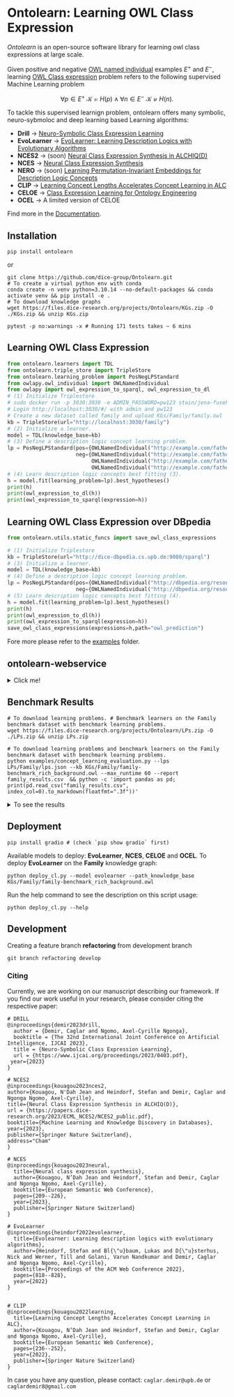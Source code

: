 # Ontolearn: Learning OWL Class Expression

*Ontolearn* is an open-source software library for learning owl class expressions at large scale.

Given positive and negative [OWL named individual](https://www.w3.org/TR/owl2-syntax/#Individuals) examples
$E^+$ and $E^-$, learning [OWL Class expression](https://www.w3.org/TR/owl2-syntax/#Class_Expressions) problem refers to the following supervised Machine Learning problem

$$\forall p \in E^+\ \mathcal{K} \models H(p) \wedge \forall n \in E^-\ \mathcal{K} \not \models H(n).$$

To tackle this supervised learnign problem, ontolearn offers many symbolic, neuro-sybmoloc and deep learning based Learning algorithms: 
- **Drill** &rarr; [Neuro-Symbolic Class Expression Learning](https://www.ijcai.org/proceedings/2023/0403.pdf)
- **EvoLearner** &rarr; [EvoLearner: Learning Description Logics with Evolutionary Algorithms](https://dl.acm.org/doi/abs/10.1145/3485447.3511925)
- **NCES2** &rarr; (soon) [Neural Class Expression Synthesis in ALCHIQ(D)](https://papers.dice-research.org/2023/ECML_NCES2/NCES2_public.pdf)
- **NCES** &rarr; [Neural Class Expression Synthesis](https://link.springer.com/chapter/10.1007/978-3-031-33455-9_13) 
- **NERO** &rarr; (soon) [Learning Permutation-Invariant Embeddings for Description Logic Concepts](https://link.springer.com/chapter/10.1007/978-3-031-30047-9_9)
- **CLIP** &rarr; [Learning Concept Lengths Accelerates Concept Learning in ALC](https://link.springer.com/chapter/10.1007/978-3-031-06981-9_14)
- **CELOE** &rarr; [Class Expression Learning for Ontology Engineering](https://www.sciencedirect.com/science/article/abs/pii/S1570826811000023)
- **OCEL** &rarr; A limited version of CELOE

Find more in the [Documentation](https://ontolearn-docs-dice-group.netlify.app/usage/01_introduction).

## Installation

```shell
pip install ontolearn 
```
or
```shell
git clone https://github.com/dice-group/Ontolearn.git 
# To create a virtual python env with conda 
conda create -n venv python=3.10.14 --no-default-packages && conda activate venv && pip install -e .
# To download knowledge graphs
wget https://files.dice-research.org/projects/Ontolearn/KGs.zip -O ./KGs.zip && unzip KGs.zip
```
```shell
pytest -p no:warnings -x # Running 171 tests takes ~ 6 mins
```

## Learning OWL Class Expression
```python
from ontolearn.learners import TDL
from ontolearn.triple_store import TripleStore
from ontolearn.learning_problem import PosNegLPStandard
from owlapy.owl_individual import OWLNamedIndividual
from owlapy import owl_expression_to_sparql, owl_expression_to_dl
# (1) Initialize Triplestore
# sudo docker run -p 3030:3030 -e ADMIN_PASSWORD=pw123 stain/jena-fuseki
# Login http://localhost:3030/#/ with admin and pw123
# Create a new dataset called family and upload KGs/Family/family.owl
kb = TripleStore(url="http://localhost:3030/family")
# (2) Initialize a learner.
model = TDL(knowledge_base=kb)
# (3) Define a description logic concept learning problem.
lp = PosNegLPStandard(pos={OWLNamedIndividual("http://example.com/father#stefan")},
                      neg={OWLNamedIndividual("http://example.com/father#heinz"),
                           OWLNamedIndividual("http://example.com/father#anna"),
                           OWLNamedIndividual("http://example.com/father#michelle")})
# (4) Learn description logic concepts best fitting (3).
h = model.fit(learning_problem=lp).best_hypotheses()
print(h)
print(owl_expression_to_dl(h))
print(owl_expression_to_sparql(expression=h))
```

## Learning OWL Class Expression over DBpedia
```python
from ontolearn.utils.static_funcs import save_owl_class_expressions

# (1) Initialize Triplestore
kb = TripleStore(url="http://dice-dbpedia.cs.upb.de:9080/sparql")
# (3) Initialize a learner.
model = TDL(knowledge_base=kb)
# (4) Define a description logic concept learning problem.
lp = PosNegLPStandard(pos={OWLNamedIndividual("http://dbpedia.org/resource/Angela_Merkel")},
                      neg={OWLNamedIndividual("http://dbpedia.org/resource/Barack_Obama")})
# (5) Learn description logic concepts best fitting (4).
h = model.fit(learning_problem=lp).best_hypotheses()
print(h)
print(owl_expression_to_dl(h))
print(owl_expression_to_sparql(expression=h))
save_owl_class_expressions(expressions=h,path="owl_prediction")
```

Fore more please refer to  the [examples](https://github.com/dice-group/Ontolearn/tree/develop/examples) folder.

## ontolearn-webservice 

<details><summary> Click me! </summary>

Load an RDF knowledge graph 
```shell
ontolearn-webservice --path_knowledge_base KGs/Mutagenesis/mutagenesis.owl
```
or launch a Tentris instance https://github.com/dice-group/tentris over Mutagenesis.
```shell
ontolearn-webservice --endpoint_triple_store http://0.0.0.0:9080/sparql
```
The below code will generate 6 learning problems to Train DRILL. 
Thereafter, trained DRILL will be stored in a created file called pretrained.
Finally, trained DRILL will learn an OWL class expression.
```python
import json
import requests
with open(f"LPs/Mutagenesis/lps.json") as json_file:
    settings = json.load(json_file)
for str_target_concept, examples in settings['problems'].items():
    response = requests.get('http://0.0.0.0:8000/cel',
                            headers={'accept': 'application/json', 'Content-Type': 'application/json'},
                            json={ "pos": examples['positive_examples'],
                                   "neg": examples['negative_examples'],
                                   "model": "Drill",
                                   "path_embeddings": "mutagenesis_embeddings/Keci_entity_embeddings.csv",
                                   "num_of_training_learning_problems": 2,
                                   "num_of_target_concepts":3,
                                   "max_runtime": 10, # seconds
                                   "iter_bound": 100 # number of iterations/applied refinement opt.
                                   })
    print(response.json())# {'Prediction': '∀ hasStructure.(¬Hetero_aromatic_5_ring)'}
```
The below code will upload pretrained DRILL and learn an OWL Class expression
```python
import json
import requests
with open(f"LPs/Mutagenesis/lps.json") as json_file:
    settings = json.load(json_file)
for str_target_concept, examples in settings['problems'].items():
    response = requests.get('http://0.0.0.0:8000/cel',
                            headers={'accept': 'application/json', 'Content-Type': 'application/json'}, json={
            "pos": examples['positive_examples'],
            "neg": examples['negative_examples'],
            "model": "Drill",
            "path_embeddings": "mutagenesis_embeddings/Keci_entity_embeddings.csv",
            "pretrained":"pretrained",
            "max_runtime": 10,
            "iter_bound": 100,
        })
    print(response.json())
```


</details>

## Benchmark Results
```shell
# To download learning problems. # Benchmark learners on the Family benchmark dataset with benchmark learning problems.
wget https://files.dice-research.org/projects/Ontolearn/LPs.zip -O ./LPs.zip && unzip LPs.zip
```

```shell
# To download learning problems and benchmark learners on the Family benchmark dataset with benchmark learning problems.
python examples/concept_learning_evaluation.py --lps LPs/Family/lps.json --kb KGs/Family/family-benchmark_rich_background.owl --max_runtime 60 --report family_results.csv  && python -c 'import pandas as pd; print(pd.read_csv("family_results.csv", index_col=0).to_markdown(floatfmt=".3f"))'
```
<details> <summary> To see the results </summary>

Below, we report the average results of 5 runs.
Each model has 60 second to find a fitting answer. DRILL results are obtained by using F1 score as heuristic function.
Note that F1 scores denote the quality of the find/constructed concept w.r.t. E^+ and E^-.

### Family Benchmark Results

| LP                 |   Train-F1-OCEL |   Test-F1-OCEL |   RT-OCEL |   Train-F1-CELOE |   Test-F1-CELOE |   RT-CELOE |   Train-F1-Evo |   Test-F1-Evo |   RT-Evo |   Train-F1-DRILL |   Test-F1-DRILL |   RT-DRILL |   Train-F1-TDL |   Test-F1-TDL |   RT-TDL |   Train-F1-NCES |   Test-F1-NCES |   RT-NCES |   Train-F1-CLIP |   Test-F1-CLIP |   RT-CLIP |
|:-------------------|----------------:|---------------:|----------:|-----------------:|----------------:|-----------:|---------------:|--------------:|---------:|-----------------:|----------------:|-----------:|---------------:|--------------:|---------:|----------------:|---------------:|----------:|----------------:|---------------:|----------:|
| Aunt               |           0.848 |          0.637 |     9.206 |            0.918 |           0.855 |      9.206 |          0.996 |         0.969 |    3.390 |            0.886 |           0.799 |     60.243 |          0.971 |         0.949 |    6.366 |           0.721 |          0.635 |     0.552 |           0.899 |          0.891 |     5.763 |
| Brother            |           1.000 |          1.000 |     0.005 |            1.000 |           1.000 |      0.005 |          1.000 |         1.000 |    0.281 |            1.000 |           1.000 |      0.020 |          1.000 |         1.000 |    6.216 |           0.978 |          0.975 |     0.450 |           1.000 |          1.000 |     0.692 |
| Cousin             |           0.740 |          0.708 |     7.336 |            0.796 |           0.789 |      7.336 |          1.000 |         1.000 |    1.653 |            0.831 |           0.784 |     60.416 |          0.978 |         0.941 |    7.073 |           0.667 |          0.667 |     0.465 |           0.774 |          0.761 |     6.671 |
| Daughter           |           1.000 |          1.000 |     0.006 |            1.000 |           1.000 |      0.006 |          1.000 |         1.000 |    0.309 |            1.000 |           1.000 |      0.033 |          1.000 |         1.000 |    6.459 |           0.993 |          0.977 |     0.534 |           1.000 |          1.000 |     0.716 |
| Father             |           1.000 |          1.000 |     0.002 |            1.000 |           1.000 |      0.002 |          1.000 |         1.000 |    0.411 |            1.000 |           1.000 |      0.004 |          1.000 |         1.000 |    6.522 |           0.897 |          0.903 |     0.448 |           1.000 |          1.000 |     0.588 |
| Granddaughter      |           1.000 |          1.000 |     0.002 |            1.000 |           1.000 |      0.002 |          1.000 |         1.000 |    0.320 |            1.000 |           1.000 |      0.003 |          1.000 |         1.000 |    6.233 |           0.911 |          0.916 |     0.497 |           1.000 |          1.000 |     0.646 |
| Grandfather        |           1.000 |          1.000 |     0.002 |            1.000 |           1.000 |      0.002 |          1.000 |         1.000 |    0.314 |            1.000 |           1.000 |      0.003 |          1.000 |         1.000 |    6.185 |           0.743 |          0.717 |     0.518 |           1.000 |          1.000 |     0.721 |
| Grandgranddaughter |           1.000 |          1.000 |     0.004 |            1.000 |           1.000 |      0.004 |          1.000 |         1.000 |    0.293 |            1.000 |           1.000 |      0.002 |          1.000 |         1.000 |    5.858 |           0.837 |          0.840 |     0.518 |           1.000 |          1.000 |     0.710 |
| Grandgrandfather   |           1.000 |          1.000 |     0.668 |            1.000 |           1.000 |      0.668 |          1.000 |         1.000 |    0.341 |            1.000 |           1.000 |      0.243 |          0.951 |         0.947 |    5.915 |           0.759 |          0.677 |     0.511 |           1.000 |          1.000 |     1.964 |
| Grandgrandmother   |           1.000 |          1.000 |     0.381 |            1.000 |           1.000 |      0.381 |          1.000 |         1.000 |    0.258 |            1.000 |           1.000 |      0.243 |          0.944 |         0.947 |    5.918 |           0.721 |          0.687 |     0.498 |           0.997 |          1.000 |     2.620 |
| Grandgrandson      |           1.000 |          1.000 |     0.341 |            1.000 |           1.000 |      0.341 |          1.000 |         1.000 |    0.276 |            1.000 |           1.000 |      0.122 |          0.938 |         0.911 |    6.093 |           0.779 |          0.809 |     0.460 |           1.000 |          1.000 |     2.555 |
| Grandmother        |           1.000 |          1.000 |     0.002 |            1.000 |           1.000 |      0.002 |          1.000 |         1.000 |    0.385 |            1.000 |           1.000 |      0.003 |          1.000 |         1.000 |    6.135 |           0.762 |          0.725 |     0.480 |           1.000 |          1.000 |     0.628 |
| Grandson           |           1.000 |          1.000 |     0.002 |            1.000 |           1.000 |      0.002 |          1.000 |         1.000 |    0.299 |            1.000 |           1.000 |      0.003 |          1.000 |         1.000 |    6.301 |           0.896 |          0.903 |     0.552 |           1.000 |          1.000 |     0.765 |
| Mother             |           1.000 |          1.000 |     0.002 |            1.000 |           1.000 |      0.002 |          1.000 |         1.000 |    0.327 |            1.000 |           1.000 |      0.004 |          1.000 |         1.000 |    6.570 |           0.967 |          0.972 |     0.555 |           1.000 |          1.000 |     0.779 |
| PersonWithASibling |           1.000 |          1.000 |     0.002 |            1.000 |           1.000 |      0.002 |          1.000 |         1.000 |    0.377 |            0.737 |           0.725 |     60.194 |          1.000 |         1.000 |    6.548 |           0.927 |          0.928 |     0.648 |           1.000 |          1.000 |     0.999 |
| Sister             |           1.000 |          1.000 |     0.002 |            1.000 |           1.000 |      0.002 |          1.000 |         1.000 |    0.356 |            1.000 |           1.000 |      0.017 |          1.000 |         1.000 |    6.315 |           0.866 |          0.876 |     0.512 |           1.000 |          1.000 |     0.616 |
| Son                |           1.000 |          1.000 |     0.002 |            1.000 |           1.000 |      0.002 |          1.000 |         1.000 |    0.317 |            1.000 |           1.000 |      0.004 |          1.000 |         1.000 |    6.579 |           0.892 |          0.855 |     0.537 |           1.000 |          1.000 |     0.700 |
| Uncle              |           0.903 |          0.891 |    12.441 |            0.907 |           0.891 |     12.441 |          1.000 |         0.971 |    1.675 |            0.951 |           0.894 |     60.337 |          0.894 |         0.896 |    6.310 |           0.667 |          0.665 |     0.619 |           0.928 |          0.942 |     5.577 |


### Mutagenesis Benchmark Results
```shell
python examples/concept_learning_cv_evaluation.py --path_of_nces_embeddings NCESData/mutagenesis/embeddings/ConEx_entity_embeddings.csv --path_of_clip_embeddings CLIPData/mutagenesis/embeddings/ConEx_entity_embeddings.csv --folds 10 --kb KGs/Mutagenesis/mutagenesis.owl --lps LPs/Mutagenesis/lps.json --max_runtime 60 --report mutagenesis_results.csv && python -c 'import pandas as pd; print(pd.read_csv("mutagenesis_results.csv", index_col=0).to_markdown(floatfmt=".3f"))'
```
| LP       |   Train-F1-OCEL |   Test-F1-OCEL |   RT-OCEL |   Train-F1-CELOE |   Test-F1-CELOE |   RT-CELOE |   Train-F1-Evo |   Test-F1-Evo |   RT-Evo |   Train-F1-DRILL |   Test-F1-DRILL |   RT-DRILL |   Train-F1-TDL |   Test-F1-TDL |   RT-TDL |   Train-F1-NCES |   Test-F1-NCES |   RT-NCES |   Train-F1-CLIP |   Test-F1-CLIP |   RT-CLIP |
|:---------|----------------:|---------------:|----------:|-----------------:|----------------:|-----------:|---------------:|--------------:|---------:|-----------------:|----------------:|-----------:|---------------:|--------------:|---------:|----------------:|---------------:|----------:|----------------:|---------------:|----------:|
| NotKnown |           0.916 |          0.918 |    58.328 |            0.916 |           0.918 |     58.328 |          0.724 |         0.729 |   49.281 |            0.704 |           0.704 |     60.052 |          0.879 |         0.771 |    7.763 |           0.564 |          0.560 |     0.493 |           0.814 |          0.807 |     5.622 |

### Carcinogenesis Benchmark Results
```shell
python examples/concept_learning_cv_evaluation.py --path_of_nces_embeddings NCESData/carcinogenesis/embeddings/ConEx_entity_embeddings.csv --path_of_clip_embeddings CLIPData/carcinogenesis/embeddings/ConEx_entity_embeddings.csv --folds 10 --kb KGs/Carcinogenesis/carcinogenesis.owl --lps LPs/Carcinogenesis/lps.json --max_runtime 60 --report carcinogenesis_results.csv && python -c 'import pandas as pd; print(pd.read_csv("carcinogenesis_results.csv", index_col=0).to_markdown(floatfmt=".3f"))'
```

| LP       |   Train-F1-OCEL |   Test-F1-OCEL |   RT-OCEL |   Train-F1-CELOE |   Test-F1-CELOE |   RT-CELOE |   Train-F1-Evo |   Test-F1-Evo |   RT-Evo |   Train-F1-DRILL |   Test-F1-DRILL |   RT-DRILL |   Train-F1-TDL |   Test-F1-TDL |   RT-TDL |   Train-F1-NCES |   Test-F1-NCES |   RT-NCES |   Train-F1-CLIP |   Test-F1-CLIP |   RT-CLIP |
|:---------|----------------:|---------------:|----------:|-----------------:|----------------:|-----------:|---------------:|--------------:|---------:|-----------------:|----------------:|-----------:|---------------:|--------------:|---------:|----------------:|---------------:|----------:|----------------:|---------------:|----------:|
| NOTKNOWN |           0.738 |          0.711 |    42.936 |            0.740 |           0.701 |     42.936 |          0.744 |         0.733 |   63.465 |            0.705 |           0.704 |     60.069 |          0.879 |         0.682 |    7.260 |           0.415 |          0.396 |     1.911 |           0.720 |          0.700 |    85.037 |



Use `python examples/concept_learning_cv_evaluation.py` to apply stratified k-fold cross validation on learning problems. 

</details>

## Deployment 

```shell
pip install gradio # (check `pip show gradio` first)
```

Available models to deploy: **EvoLearner**, **NCES**, **CELOE** and **OCEL**.
To deploy **EvoLearner** on the **Family** knowledge graph:
```shell
python deploy_cl.py --model evolearner --path_knowledge_base KGs/Family/family-benchmark_rich_background.owl
```
Run the help command to see the description on this script usage:

```shell
python deploy_cl.py --help
```


## Development

Creating a feature branch **refactoring** from development branch

```shell
git branch refactoring develop
```

### Citing
Currently, we are working on our manuscript describing our framework. 
If you find our work useful in your research, please consider citing the respective paper:
```
# DRILL
@inproceedings{demir2023drill,
  author = {Demir, Caglar and Ngomo, Axel-Cyrille Ngonga},
  booktitle = {The 32nd International Joint Conference on Artificial Intelligence, IJCAI 2023},
  title = {Neuro-Symbolic Class Expression Learning},
  url = {https://www.ijcai.org/proceedings/2023/0403.pdf},
 year={2023}
}

# NCES2
@inproceedings{kouagou2023nces2,
author={Kouagou, N'Dah Jean and Heindorf, Stefan and Demir, Caglar and Ngonga Ngomo, Axel-Cyrille},
title={Neural Class Expression Synthesis in ALCHIQ(D)},
url = {https://papers.dice-research.org/2023/ECML_NCES2/NCES2_public.pdf},
booktitle={Machine Learning and Knowledge Discovery in Databases},
year={2023},
publisher={Springer Nature Switzerland},
address="Cham"
}

# NCES
@inproceedings{kouagou2023neural,
  title={Neural class expression synthesis},
  author={Kouagou, N’Dah Jean and Heindorf, Stefan and Demir, Caglar and Ngonga Ngomo, Axel-Cyrille},
  booktitle={European Semantic Web Conference},
  pages={209--226},
  year={2023},
  publisher={Springer Nature Switzerland}
}

# EvoLearner
@inproceedings{heindorf2022evolearner,
  title={Evolearner: Learning description logics with evolutionary algorithms},
  author={Heindorf, Stefan and Bl{\"u}baum, Lukas and D{\"u}sterhus, Nick and Werner, Till and Golani, Varun Nandkumar and Demir, Caglar and Ngonga Ngomo, Axel-Cyrille},
  booktitle={Proceedings of the ACM Web Conference 2022},
  pages={818--828},
  year={2022}
}


# CLIP
@inproceedings{kouagou2022learning,
  title={Learning Concept Lengths Accelerates Concept Learning in ALC},
  author={Kouagou, N’Dah Jean and Heindorf, Stefan and Demir, Caglar and Ngonga Ngomo, Axel-Cyrille},
  booktitle={European Semantic Web Conference},
  pages={236--252},
  year={2022},
  publisher={Springer Nature Switzerland}
}
```

In case you have any question, please contact: ```caglar.demir@upb.de``` or ```caglardemir8@gmail.com```
